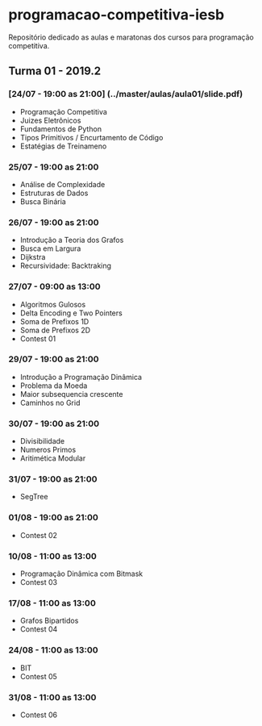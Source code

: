 # programacao-competitiva-iesb
Repositório dedicado as aulas e maratonas dos cursos para programação competitiva.

## Turma 01 - 2019.2

### [24/07 - 19:00 as 21:00] (../master/aulas/aula01/slide.pdf)
* Programação Competitiva
* Juizes Eletrônicos
* Fundamentos de Python
* Tipos Primitivos / Encurtamento de Código
* Estatégias de Treinameno

### 25/07 - 19:00 as 21:00
* Análise de Complexidade
* Estruturas de Dados
* Busca Binária

### 26/07 - 19:00 as 21:00
* Introdução a Teoria dos Grafos
* Busca em Largura
* Dijkstra
* Recursividade: Backtraking
  
### 27/07 - 09:00 as 13:00
* Algoritmos Gulosos
* Delta Encoding e Two Pointers
* Soma de Prefixos 1D
* Soma de Prefixos 2D
* Contest 01

### 29/07 - 19:00 as 21:00
* Introdução a Programação Dinâmica
* Problema da Moeda
* Maior subsequencia crescente
* Caminhos no Grid

### 30/07 - 19:00 as 21:00
* Divisibilidade
* Numeros Primos
* Aritimética Modular

### 31/07 - 19:00 as 21:00
* SegTree

### 01/08 - 19:00 as 21:00
* Contest 02

### 10/08 - 11:00 as 13:00
* Programação Dinâmica com Bitmask
* Contest 03

### 17/08 - 11:00 as 13:00
* Grafos Bipartidos
* Contest 04

### 24/08 - 11:00 as 13:00
* BIT
* Contest 05

### 31/08 - 11:00 as 13:00
* Contest 06
